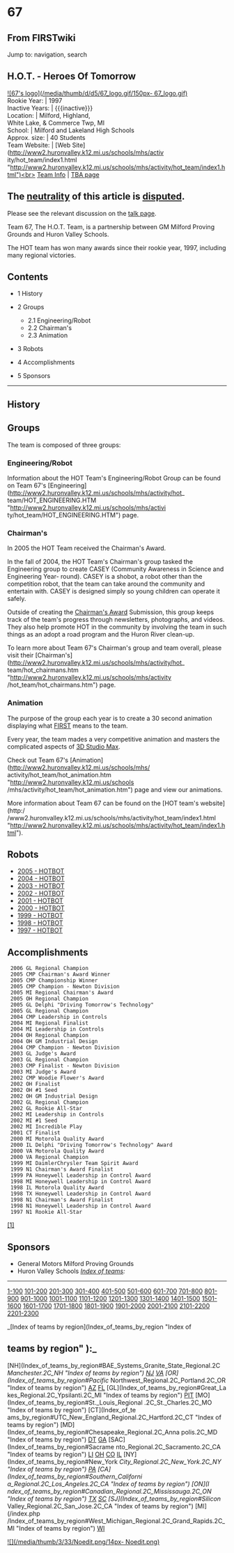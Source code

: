 # 67

## From FIRSTwiki

Jump to: navigation, search

## H.O.T. - Heroes Of Tomorrow

[![67's logo](/media/thumb/d/d5/67_logo.gif/150px-
67_logo.gif)](Image:67_logo.gif "67's logo")<br>
Rookie Year: | 1997<br>
Inactive Years: | {{{inactive}}}<br>
Location: | Milford, Highland,<br>
White Lake, & Commerce Twp, MI<br>
School: | Milford and Lakeland High Schools<br>
Approx. size: | 40 Students<br>
Team Website: | [Web Site](http://www2.huronvalley.k12.mi.us/schools/mhs/activ
ity/hot_team/index1.html "http://www2.huronvalley.k12.mi.us/schools/mhs/activity/hot_team/index1.html")<br>
[Team Info](https://my.usfirst.org/myarea/index.lasso?page=teaminfo&team=67 "https://my.usfirst.org/myarea/index.lasso?page=teaminfo&team=67") | [TBA page](http://www.thebluealliance.net/tbatv/team.php?team=67 "http://www.thebluealliance.net/tbatv/team.php?team=67")

## **The [neutrality](http://www.wikipedia.org/wiki/Neutral_Point_of_View "wikipedia:Neutral_Point_of_View") of this article is [disputed](http://www.wikipedia.org/wiki/NPOV_dispute "wikipedia:NPOV_dispute").**

Please see the relevant discussion on the [talk page](Talk:67 "Talk:67").

Team 67, The H.O.T. Team, is a partnership between GM Milford Proving Grounds and Huron Valley Schools.

The HOT team has won many awards since their rookie year, 1997, including many regional victories.

## Contents

- 1 History
- 2 Groups

  - 2.1 Engineering/Robot
  - 2.2 Chairman's
  - 2.3 Animation

- 3 Robots
- 4 Accomplishments
- 5 Sponsors

--------------------------------------------------------------------------------

## History

## Groups

The team is composed of three groups:

### Engineering/Robot

Information about the HOT Team's Engineering/Robot Group can be found on Team 67's [Engineering](http://www2.huronvalley.k12.mi.us/schools/mhs/activity/hot_
team/HOT_ENGINEERING.HTM "http://www2.huronvalley.k12.mi.us/schools/mhs/activi
ty/hot_team/HOT_ENGINEERING.HTM") page.

### Chairman's

In 2005 the HOT Team received the Chairman's Award.

In the fall of 2004, the HOT Team's Chairman's group tasked the Engineering group to create CASEY (Community Awareness in Science and Engineering Year- round). CASEY is a shobot, a robot other than the competition robot, that the team can take around the community and entertain with. CASEY is designed simply so young children can operate it safely.

Outside of creating the [Chairman's Award](Chairman%27s_Award "Chairman's Award") Submission, this group keeps track of the team's progress through newsletters, photographs, and videos. They also help promote HOT in the community by involving the team in such things as an adopt a road program and the Huron River clean-up.

To learn more about Team 67's Chairman's group and team overall, please visit their [Chairman's](http://www2.huronvalley.k12.mi.us/schools/mhs/activity/hot_
team/hot_chairmans.htm "http://www2.huronvalley.k12.mi.us/schools/mhs/activity
/hot_team/hot_chairmans.htm") page.

### Animation

The purpose of the group each year is to create a 30 second animation displaying what [FIRST](first) means to the team.

Every year, the team mades a very competitive animation and masters the complicated aspects of [3D Studio Max](3D_Studio_Max "3D Studio
Max").

Check out Team 67's [Animation](http://www2.huronvalley.k12.mi.us/schools/mhs/
activity/hot_team/hot_animation.htm "http://www2.huronvalley.k12.mi.us/schools
/mhs/activity/hot_team/hot_animation.htm") page and view our animations.

More information about Team 67 can be found on the [HOT team's website](http:/
/www2.huronvalley.k12.mi.us/schools/mhs/activity/hot_team/index1.html "http://www2.huronvalley.k12.mi.us/schools/mhs/activity/hot_team/index1.html").

## Robots

- [2005 - HOTBOT](/index.php?title=67_in_2005&action=edit "67 in 2005")
- [2004 - HOTBOT](/index.php?title=67_in_2004&action=edit "67 in 2004")
- [2003 - HOTBOT](/index.php?title=67_in_2003&action=edit "67 in 2003")
- [2002 - HOTBOT](/index.php?title=67_in_2002&action=edit "67 in 2002")
- [2001 - HOTBOT](/index.php?title=67_in_2001&action=edit "67 in 2001")
- [2000 - HOTBOT](/index.php?title=67_in_2000&action=edit "67 in 2000")
- [1999 - HOTBOT](/index.php?title=67_in_1999&action=edit "67 in 1999")
- [1998 - HOTBOT](/index.php?title=67_in_1998&action=edit "67 in 1998")
- [1997 - HOTBOT](/index.php?title=67_in_1997&action=edit "67 in 1997")

## Accomplishments

```
 2006 GL Regional Champion
 2005 CMP Chairman's Award Winner
 2005 CMP Championship Winner
 2005 CMP Champion - Newton Division
 2005 MI Regional Chairman's Award
 2005 OH Regional Champion
 2005 GL Delphi "Driving Tomorrow's Technology"
 2005 GL Regional Champion
 2004 CMP Leadership in Controls
 2004 MI Regional Finalist
 2004 MI Leadership in Controls
 2004 OH Regional Champion
 2004 OH GM Industrial Design
 2004 CMP Champion - Newton Division
 2003 GL Judge's Award
 2003 GL Regional Champion
 2003 CMP Finalist - Newton Division
 2003 MI Judge's Award
 2002 CMP Woodie Flower's Award
 2002 OH Finalist
 2002 OH #1 Seed
 2002 OH GM Industrial Design
 2002 GL Regional Champion
 2002 GL Rookie All-Star
 2002 MI Leadership in Controls
 2002 MI #1 Seed
 2002 MI Incredible Play
 2001 CT Finalist
 2000 MI Motorola Quality Award
 2000 IL Delphi "Driving Tomorrow's Technology" Award
 2000 VA Motorola Quality Award
 2000 VA Regional Champion
 1999 MI DaimlerChrysler Team Spirit Award
 1999 N1 Chairman's Award Finalist
 1999 PA Honeywell Leadership in Control Award
 1998 MI Honeywell Leadership in Control Award
 1998 IL Motorola Quality Award
 1998 TX Honeywell Leadership in Control Award
 1998 N1 Chairman's Award Finalist
 1998 N1 Honeywell Leadership in Control Award
 1997 N1 Rookie All-Star
```

[[1]](http://www.usfirst.org/ "http://www.usfirst.org/")

## Sponsors

- General Motors Milford Proving Grounds
- Huron Valley Schools _[Index of teams](Index_of_teams "Index of teams"):_

--------------------------------------------------------------------------------

[1-100](Index_of_teams#1-100 "Index of teams") [101-200](Index_of_teams#101-200 "Index of teams") [201-300](Index_of_teams#201-300 "Index of teams") [301-400](Index_of_teams#301-400 "Index of teams") [401-500](Index_of_teams#401-500 "Index of teams") [501-600](Index_of_teams#501-600 "Index of teams") [601-700](Index_of_teams#601-700 "Index of teams") [701-800](Index_of_teams#701-800 "Index of teams") [801-900](Index_of_teams#801-900 "Index of teams") [901-1000](Index_of_teams#901-1000 "Index of teams") [1001-1100](Index_of_teams#1001-1100 "Index of teams") [1101-1200](Index_of_teams#1101-1200 "Index of teams") [1201-1300](Index_of_teams#1201-1300 "Index of teams") [1301-1400](Index_of_teams#1301-1400 "Index of teams") [1401-1500](Index_of_teams#1401-1500 "Index of teams") [1501-1600](Index_of_teams#1501-1600 "Index of teams") [1601-1700](Index_of_teams#1601-1700 "Index of teams") [1701-1800](Index_of_teams#1701-1800 "Index of teams") [1801-1900](Index_of_teams#1801-1900 "Index of teams") [1901-2000](Index_of_teams#1901-2000 "Index of teams") [2001-2100](Index_of_teams#2001-2100 "Index of teams") [2101-2200](Index_of_teams#2101-2200 "Index of teams") [2201-2300](Index_of_teams#2201-2300 "Index of teams")

_[Index of teams by region](Index_of_teams_by_region "Index of

## teams by region" ):_

[NH](Index_of_teams_by_region#BAE_Systems_Granite_State_Regional.2C
_Manchester.2C_NH "Index of teams by region") [NJ](Index_of_teams_by_region#New_Jersey_Regional.2C_Trenton.2C_NJ "Index of teams by region") [VA](Index_of_teams_by_region#NASA.2FVCU_Regional.2C_Richmond.2C_VA "Index of teams by region") [OR](Index_of_teams_by_region#Pacific_
Northwest_Regional.2C_Portland.2C_OR "Index of teams by region") [AZ](Index_of_teams_by_region#Arizona_Regional.2C_Phoenix.2C_AZ "Index of teams by region") [FL](Index_of_teams_by_region#Florida_Regional.2C_Orlando.2C_FL "Index of teams by region") [GL](Index_of_teams_by_region#Great_La
kes_Regional.2C_Ypsilanti.2C_MI "Index of teams by region") [PIT](Index_of_teams_by_region#Pittsburgh_Regional.2C_Pittsburgh.2C_PA "Index of
teams by region") [MO](Index_of_teams_by_region#St._Louis_Regional
.2C_St._Charles.2C_MO "Index of teams by region") [CT](Index_of_te
ams_by_region#UTC_New_England_Regional.2C_Hartford.2C_CT "Index of teams by
region") [MD](Index_of_teams_by_region#Chesapeake_Regional.2C_Anna
polis.2C_MD "Index of teams by region") [DT](Index_of_teams_by_region#Detroit_Regional.2C_Detroit.2C_MI "Index of teams by region") [GA](Index_of_teams_by_region#Peachtree_Regional.2C_Duluth.2C_GA "Index of teams by region") [SAC](Index_of_teams_by_region#Sacrame
nto_Regional.2C_Sacramento.2C_CA "Index of teams by region") [LI](Index_of_teams_by_region#SBPLI_Long_Island_Regional.2C_Brentwood.2C_NY "Index
of teams by region") [OH](Index_of_teams_by_region#Buckeye_Regional.2C_Cleveland.2C_OH "Index of teams by region") [CO](Index_of_teams_by_region#Colorado_Regional.2C_Denver.2C_CO "Index of teams by region") [IL](Index_of_teams_by_region#Midwest_Regional.2C_Evanston.2C_IL "Index of teams by region") [NY](Index_of_teams_by_region#New_York
_City_Regional.2C_New_York.2C_NY "Index of teams by region") [PA](Index_of_teams_by_region#Philadelphia_Regional.2C_Philadelphia.2C_PA "Index of
teams by region") [CA](Index_of_teams_by_region#Southern_Californi
a_Regional.2C_Los_Angeles.2C_CA "Index of teams by region") [ON](I
ndex_of_teams_by_region#Canadian_Regional.2C_Mississauga.2C_ON "Index of teams
by region") [TX](Index_of_teams_by_region#Lone_Star_Regional.2C_Houston.2C_TX "Index of teams by region") [SC](Index_of_teams_by_region#Palmetto_Regional.2C_Columbia.2C_SC "Index of teams by region") [SJ](Index_of_teams_by_region#Silicon_
Valley_Regional.2C_San_Jose.2C_CA "Index of teams by region") [MI](/index.php
/Index_of_teams_by_region#West_Michigan_Regional.2C_Grand_Rapids.2C_MI "Index
of teams by region") [WI](Index_of_teams_by_region#Wisconsin_Regional.2C_Milwaukee.2C_WI "Index of teams by region")

[![](/media/thumb/3/33/Noedit.png/14px-
Noedit.png)](Image:Noedit.png)
